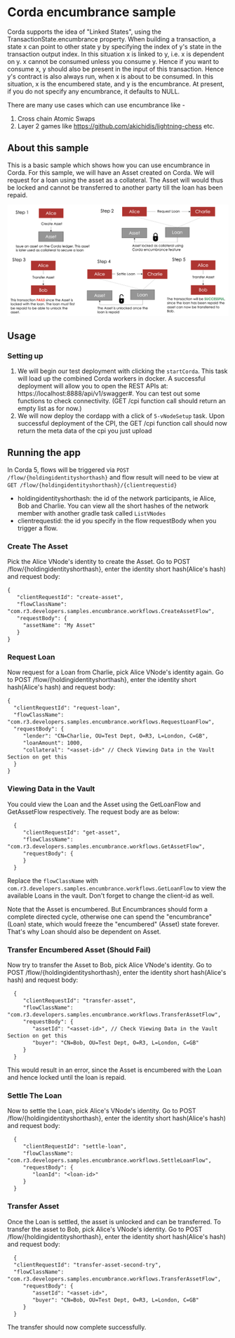 # Corda encumbrance sample

Corda supports the idea of "Linked States", using the TransactionState.encumbrance property. When building a transaction, a state x can
point to other state y by specifying the index of y's state in the transaction output index.
In this situation x is linked to y, i.e. x is dependent on y. x cannot be consumed unless you consume y.
Hence if you want to consume x, y should also be present in the input of this transaction.
Hence y's contract is also always run, when x is about to be consumed.
In this situation, x is the encumbered state, and y is the encumbrance.
At present, if you do not specify any encumbrance, it defaults to NULL.

There are many use cases which can use encumbrance like -
1. Cross chain Atomic Swaps
2. Layer 2 games like https://github.com/akichidis/lightning-chess etc.

## About this sample

This is a basic sample which shows how you can use encumbrance in Corda. For this sample, we will have an Asset
created on Corda. We will request for a loan using the asset as a collateral. The Asset will would thus be locked
and cannot be transferred to another party till the loan has been repaid.

<p align="center">
  <img width="1000" alt="Encumbrance Flow" src="./encumbrance-sample.png">
</p>



## Usage


### Setting up

1. We will begin our test deployment with clicking the `startCorda`. This task will load up the combined Corda workers in docker.
   A successful deployment will allow you to open the REST APIs at: https://localhost:8888/api/v1/swagger#. You can test out some
   functions to check connectivity. (GET /cpi function call should return an empty list as for now.)
2. We will now deploy the cordapp with a click of `5-vNodeSetup` task. Upon successful deployment of the CPI, the GET /cpi function call should now return the meta data of the cpi you just upload

## Running the app

In Corda 5, flows will be triggered via `POST /flow/{holdingidentityshorthash}` and flow result will need to be view at `GET /flow/{holdingidentityshorthash}/{clientrequestid}`
* holdingidentityshorthash: the id of the network participants, ie Alice, Bob and Charlie. You can view all the short hashes of the network member with another gradle task called `ListVNodes`
* clientrequestid: the id you specify in the flow requestBody when you trigger a flow.


### Create The Asset

Pick the Alice VNode's identity to create the Asset. Go to POST /flow/{holdingidentityshorthash}, enter the identity short hash(Alice's hash) and request body:

    {
       "clientRequestId": "create-asset",
       "flowClassName": "com.r3.developers.samples.encumbrance.workflows.CreateAssetFlow",
       "requestBody": {
         "assetName": "My Asset"
       }
    }

### Request Loan

Now request for a Loan from Charlie, pick Alice VNode's identity again. Go to POST /flow/{holdingidentityshorthash}, enter the identity short hash(Alice's hash) and request body:

    {
      "clientRequestId": "request-loan",
      "flowClassName": "com.r3.developers.samples.encumbrance.workflows.RequestLoanFlow",
      "requestBody": {
         "lender": "CN=Charlie, OU=Test Dept, O=R3, L=London, C=GB",
         "loanAmount": 1000,
         "collateral": "<asset-id>" // Check Viewing Data in the Vault Section on get this
      }
    }

### Viewing Data in the Vault

You could view the Loan and the Asset using the GetLoanFlow and GetAssetFlow respectively. The request body are as below:

      {
         "clientRequestId": "get-asset",
         "flowClassName": "com.r3.developers.samples.encumbrance.workflows.GetAssetFlow",
         "requestBody": {
         }
      }
Replace the ```flowClassName``` with ```com.r3.developers.samples.encumbrance.workflows.GetLoanFlow``` to view the available Loans in the vault. Don't forget to change the client-id as well.

Note that the Asset is encumbered. But Encumbrances should form a complete directed cycle,
otherwise one can spend the "encumbrance" (Loan) state, which would freeze the "encumbered" (Asset) state forever.
That's why Loan should also be dependent on Asset.

### Transfer Encumbered Asset (Should Fail)

Now try to transfer the Asset to Bob, pick Alice VNode's identity. Go to POST /flow/{holdingidentityshorthash}, enter the identity short hash(Alice's hash) and request body:

      {
         "clientRequestId": "transfer-asset",
         "flowClassName": "com.r3.developers.samples.encumbrance.workflows.TransferAssetFlow",
         "requestBody": {
            "assetId": "<asset-id>", // Check Viewing Data in the Vault Section on get this
            "buyer": "CN=Bob, OU=Test Dept, O=R3, L=London, C=GB"
         }
      }
This would result in an error, since the Asset is encumbered with the Loan and hence locked until the loan is repaid.


### Settle The Loan

Now to settle the Loan, pick Alice's VNode's identity. Go to POST /flow/{holdingidentityshorthash}, enter the identity short hash(Alice's hash) and request body:

      {
         "clientRequestId": "settle-loan",
         "flowClassName": "com.r3.developers.samples.encumbrance.workflows.SettleLoanFlow",
         "requestBody": {
            "loanId": "<loan-id>"
         }
      }

### Transfer Asset
Once the Loan is settled, the asset is unlocked and can be transferred. To transfer the asset to Bob, pick Alice's VNode's identity. Go to POST /flow/{holdingidentityshorthash}, enter the identity short hash(Alice's hash) and request body:

      {
      "clientRequestId": "transfer-asset-second-try",
      "flowClassName": "com.r3.developers.samples.encumbrance.workflows.TransferAssetFlow",
         "requestBody": {
            "assetId": "<asset-id>",
            "buyer": "CN=Bob, OU=Test Dept, O=R3, L=London, C=GB"
         }
      }
The transfer should now complete successfully.